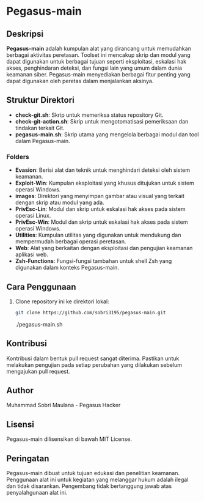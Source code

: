 # Pegasus-main

## Deskripsi
**Pegasus-main** adalah kumpulan alat yang dirancang untuk memudahkan berbagai aktivitas peretasan. Toolset ini mencakup skrip dan modul yang dapat digunakan untuk berbagai tujuan seperti eksploitasi, eskalasi hak akses, penghindaran deteksi, dan fungsi lain yang umum dalam dunia keamanan siber. Pegasus-main menyediakan berbagai fitur penting yang dapat digunakan oleh peretas dalam menjalankan aksinya.

## Struktur Direktori

- **check-git.sh**: Skrip untuk memeriksa status repository Git.
- **check-git-action.sh**: Skrip untuk mengotomatisasi pemeriksaan dan tindakan terkait Git.
- **pegasus-main.sh**: Skrip utama yang mengelola berbagai modul dan tool dalam Pegasus-main.

### Folders

- **Evasion**: Berisi alat dan teknik untuk menghindari deteksi oleh sistem keamanan.
- **Exploit-Win**: Kumpulan eksploitasi yang khusus ditujukan untuk sistem operasi Windows.
- **images**: Direktori yang menyimpan gambar atau visual yang terkait dengan skrip atau modul yang ada.
- **PrivEsc-Lin**: Modul dan skrip untuk eskalasi hak akses pada sistem operasi Linux.
- **PrivEsc-Win**: Modul dan skrip untuk eskalasi hak akses pada sistem operasi Windows.
- **Utilities**: Kumpulan utilitas yang digunakan untuk mendukung dan mempermudah berbagai operasi peretasan.
- **Web**: Alat yang berkaitan dengan eksploitasi dan pengujian keamanan aplikasi web.
- **Zsh-Functions**: Fungsi-fungsi tambahan untuk shell Zsh yang digunakan dalam konteks Pegasus-main.

## Cara Penggunaan

1. Clone repository ini ke direktori lokal:
   ```bash
   git clone https://github.com/sobri3195/pegasus-main.git

   ```
   ./pegasus-main.sh

## Kontribusi
Kontribusi dalam bentuk pull request sangat diterima. Pastikan untuk melakukan pengujian pada setiap perubahan yang dilakukan sebelum mengajukan pull request.

## Author
Muhammad Sobri Maulana - Pegasus Hacker

## Lisensi
Pegasus-main dilisensikan di bawah MIT License.

## Peringatan
Pegasus-main dibuat untuk tujuan edukasi dan penelitian keamanan. Penggunaan alat ini untuk kegiatan yang melanggar hukum adalah ilegal dan tidak disarankan. Pengembang tidak bertanggung jawab atas penyalahgunaan alat ini.
